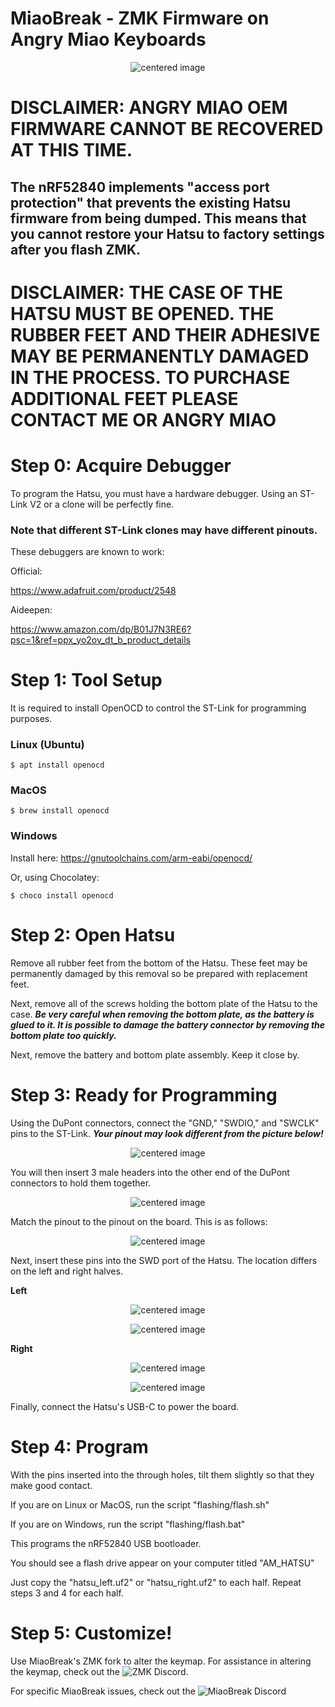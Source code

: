 # MiaoBreak - ZMK Firmware on Angry Miao Keyboards
<p align="center">
  <img src="img/miaobreak.jpg" alt="centered image" />
</p>

# DISCLAIMER: ANGRY MIAO OEM FIRMWARE CANNOT BE RECOVERED AT THIS TIME.
## The nRF52840 implements "access port protection" that prevents the existing Hatsu firmware from being dumped. This means that you cannot restore your Hatsu to factory settings after you flash ZMK.
# DISCLAIMER: THE CASE OF THE HATSU MUST BE OPENED. THE RUBBER FEET AND THEIR ADHESIVE MAY BE PERMANENTLY DAMAGED IN THE PROCESS. TO PURCHASE ADDITIONAL FEET PLEASE CONTACT ME OR ANGRY MIAO

# Step 0: Acquire Debugger
To program the Hatsu, you must have a hardware debugger. Using an ST-Link V2 or a clone will be perfectly fine. 

### Note that different ST-Link clones may have different pinouts.
These debuggers are known to work:

Official:

https://www.adafruit.com/product/2548

Aideepen:

https://www.amazon.com/dp/B01J7N3RE6?psc=1&ref=ppx_yo2ov_dt_b_product_details

# Step 1: Tool Setup

It is required to install OpenOCD to control the ST-Link for programming purposes.

### Linux (Ubuntu)
```
$ apt install openocd
```
### MacOS
```
$ brew install openocd
```

### Windows
Install here: https://gnutoolchains.com/arm-eabi/openocd/

Or, using Chocolatey:
```
$ choco install openocd
```

# Step 2: Open Hatsu
Remove all rubber feet from the bottom of the Hatsu. These feet may be permanently damaged by this removal so be prepared with replacement feet.

Next, remove all of the screws holding the bottom plate of the Hatsu to the case. ***Be very careful when removing the bottom plate, as the battery is glued to it. It is possible to damage the battery connector by removing the bottom plate too quickly.***

Next, remove the battery and bottom plate assembly. Keep it close by.

# Step 3: Ready for Programming

Using the DuPont connectors, connect the "GND," "SWDIO," and "SWCLK" pins to the ST-Link. ***Your pinout may look different from the picture below!***

<p align="center">
  <img src="img/st_link.png" alt="centered image" />
</p>

You will then insert 3 male headers into the other end of the DuPont connectors to hold them together.

<p align="center">
  <img src="img/dupont_headers.png" alt="centered image" />
</p>

Match the pinout to the pinout on the board. This is as follows:

<p align="center">
  <img src="img/pinout.png" alt="centered image" />
</p>

Next, insert these pins into the SWD port of the Hatsu. The location differs on the left and right halves.

**Left**

<p align="center">
  <img src="img/left_side_pinout.png" alt="centered image" />
</p>

<p align="center">
  <img src="img/left_side_plugged.png" alt="centered image" />
</p>

**Right**

<p align="center">
  <img src="img/right_side_pinout.png" alt="centered image" />
</p>

<p align="center">
  <img src="img/right_side_plugged.png" alt="centered image" />
</p>

Finally, connect the Hatsu's USB-C to power the board.

# Step 4: Program

With the pins inserted into the through holes, tilt them slightly so that they make good contact.

If you are on Linux or MacOS, run the script "flashing/flash.sh"

If you are on Windows, run the script "flashing/flash.bat"

This programs the nRF52840 USB bootloader. 

You should see a flash drive appear on your computer titled "AM_HATSU"

Just copy the "hatsu_left.uf2" or "hatsu_right.uf2" to each half. Repeat steps 3 and 4 for each half.

# Step 5: Customize!

Use MiaoBreak's ZMK fork to alter the keymap. For assistance in altering the keymap, check out the ![ZMK Discord](https://discord.com/invite/sycytVQ).

For specific MiaoBreak issues, check out the ![MiaoBreak Discord](https://discord.gg/8EWv9B9e5V)
